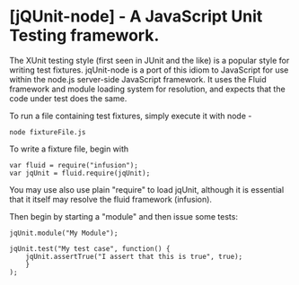 [jQUnit-node] - A JavaScript Unit Testing framework.
================================

The XUnit testing style (first seen in JUnit and the like) is a popular style
for writing test fixtures. jqUnit-node is a port of this idiom to JavaScript for use
within the node.js server-side JavaScript framework. It uses the Fluid framework
and module loading system for resolution, and expects that the code under test
does the same.

To run a file containing test fixtures, simply execute it with node - 
```
node fixtureFile.js
```

To write a fixture file, begin with
```
var fluid = require("infusion");
var jqUnit = fluid.require(jqUnit); 
```

You may use also use plain "require" to load jqUnit, although it is essential that it itself may resolve the fluid framework (infusion).

Then begin by starting a "module" and then issue some tests:
```
jqUnit.module("My Module");

jqUnit.test("My test case", function() {
    jqUnit.assertTrue("I assert that this is true", true);
    }
);
```